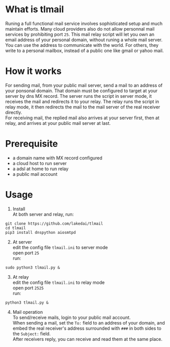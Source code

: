 # What is tlmail
Runing a full functional mail service involves sophisticated setup and much maintain efforts. Many cloud providers also do not allow personnal mail services by prohibiting port `25`. This mail relay script will let you own an email address of your personal domain, without runing a whole mail server. You can use the address to communicate with the world. For others, they write to a personal mailbox, instead of a public one like gmail or yahoo mail.

# How it works
For sending mail, from your public mail server, send a mail to an address of your ponsonal domain. That domain must be configured to target at your server by dns MX record. The server runs the script in server mode, it receives the mail and redirects it to your relay. The relay runs the script in relay mode, it then redirects the mail to the mail server of the real receiver directly.  
For receiving mail, the replied mail also arrives at your server first, then at relay, and arrives at your public mail server at last.

# Prerequisite
* a domain name with MX record configured
* a cloud host to run server
* a adsl at home to run relay
* a public mail account

# Usage
1. Install  
At both server and relay, run:  
```
git clone https://github.com/lakedai/tlmail
cd tlmail
pip3 install dnspython aiosmtpd
```
2. At server  
edit the config file `tlmail.ini` to server mode  
open port `25`  
run:  
```
sudo python3 tlmail.py &
```
3. At relay  
edit the config file `tlmail.ini` to relay mode  
open port `2525`  
run:  
```
python3 tlmail.py &
```
4. Mail operation  
To send/receive mails, login to your public mail account.  
When sending a mail, set the `To:` field to an address of your domain, and embed the real receiver's address surrounded with `###` in both sides to the `Subject:` field.  
After receivers reply, you can receive and read them at the same place.  
